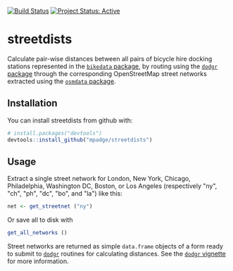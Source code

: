 <!-- README.md is generated from README.Rmd. Please edit that file -->
[![Build Status](https://travis-ci.org/mpadge/streetdists.svg)](https://travis-ci.org/mpadge/streetdists) [![Project Status: Active](http://www.repostatus.org/badges/latest/active.svg)](http://www.repostatus.org/#active)

streetdists
===========

Calculate pair-wise distances between all pairs of bicycle hire docking stations represented in the [`bikedata` package](https://github.com/ropensci/bikedata), by routing using the [`dodgr` package](https://github.com/gmost/dodgr) through the corresponding OpenStreetMap street networks extracted using the [`osmdata` package](https://github.com/ropensci/osmdata).

Installation
------------

You can install streetdists from github with:

``` r
# install.packages("devtools")
devtools::install_github("mpadge/streetdists")
```

Usage
-----

Extract a single street network for London, New York, Chicago, Philadelphia, Washington DC, Boston, or Los Angeles (respectively "ny", "ch", "ph", "dc", "bo", and "la") like this:

``` r
net <- get_streetnet ("ny")
```

Or save all to disk with

``` r
get_all_networks ()
```

Street networks are returned as simple `data.frame` objects of a form ready to submit to [`dodgr`](https://github.com/gmost/dodgr) routines for calculating distances. See the [`dodgr` vignette](https://gmost.github.io/dodgr/articles/dodgr.html) for more information.
